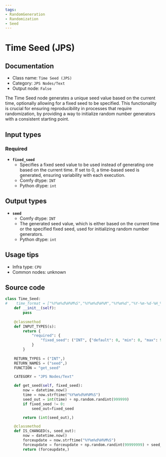 ```yaml
---
tags:
- RandomGeneration
- Randomization
- Seed
---
```


# Time Seed (JPS)
## Documentation
- Class name: `Time Seed (JPS)`
- Category: `JPS Nodes/Text`
- Output node: `False`

The Time Seed node generates a unique seed value based on the current time, optionally allowing for a fixed seed to be specified. This functionality is crucial for ensuring reproducibility in processes that require randomization, by providing a way to initialize random number generators with a consistent starting point.
## Input types
### Required
- **`fixed_seed`**
    - Specifies a fixed seed value to be used instead of generating one based on the current time. If set to 0, a time-based seed is generated, ensuring variability with each execution.
    - Comfy dtype: `INT`
    - Python dtype: `int`
## Output types
- **`seed`**
    - Comfy dtype: `INT`
    - The generated seed value, which is either based on the current time or the specified fixed seed, used for initializing random number generators.
    - Python dtype: `int`
## Usage tips
- Infra type: `CPU`
- Common nodes: unknown


## Source code
```python
class Time_Seed:
#    time_format = ["%Y%m%d%H%M%S","%Y%m%d%H%M","%Y%m%d","%Y-%m-%d-%H_%M_%S","%Y-%m-%d-%H_%M","%Y-%m-%d","%Y-%m-%d %H_%M_%S","%Y-%m-%d %H_%M","%Y-%m-%d","%H%M","%H%M%S","%H_%M","%H_%M_%S"]
    def __init__(self):
        pass
    
    @classmethod
    def INPUT_TYPES(s):
        return {
            "required": {
                "fixed_seed": ("INT", {"default": 0, "min": 0, "max": 99999999999, "step": 1}),
            }
        }
    
    RETURN_TYPES = ("INT",)
    RETURN_NAMES = ("seed",)
    FUNCTION = "get_seed"

    CATEGORY = "JPS Nodes/Text"

    def get_seed(self, fixed_seed):
        now = datetime.now()
        time = now.strftime("%Y%m%d%H%M%S")
        seed_out = int(time) + np.random.randint(999999)
        if fixed_seed != 0:
            seed_out=fixed_seed

        return (int(seed_out),)

    @classmethod
    def IS_CHANGED(s, seed_out):
        now = datetime.now()
        forceupdate = now.strftime("%Y%m%d%H%M%S")
        forceupdate = forceupdate + np.random.randint(99999999) + seed_out
        return (forceupdate,)

```

